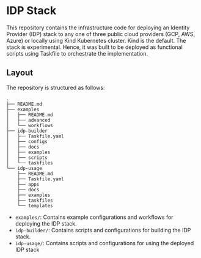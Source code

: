 # IDP Stack

This repository contains the infrastructure code for deploying an Identity Provider (IDP) stack to any one of three public cloud providers (GCP, AWS, Azure) or locally using Kind Kubernetes cluster. Kind is the default. The stack is experimental. Hence, it was built to be deployed as functional scripts using Taskfile to orchestrate the implementation.

## Layout

The repository is structured as follows:

```
.
├── README.md
├── examples
│   ├── README.md
│   ├── advanced
│   └── workflows
├── idp-builder
│   ├── Taskfile.yaml
│   ├── configs
│   ├── docs
│   ├── examples
│   ├── scripts
│   └── taskfiles
└── idp-usage
    ├── README.md
    ├── Taskfile.yaml
    ├── apps
    ├── docs
    ├── examples
    ├── taskfiles
    └── templates
```

- `examples/`: Contains example configurations and workflows for deploying the IDP stack.
- `idp-builder/`: Contains scripts and configurations for building the IDP stack.
- `idp-usage/`: Contains scripts and configurations for using the deployed IDP stack
